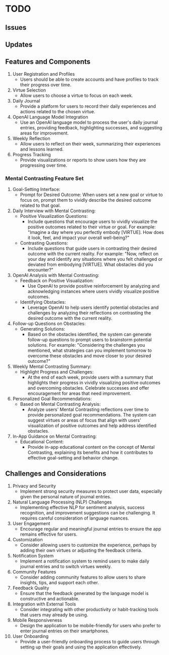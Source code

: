 # TODO

## Issues

## Updates

## Features and Components

1. User Registration and Profiles
    - Users should be able to create accounts and have profiles to track their progress over time.
2. Virtue Selection
    - Allow users to choose a virtue to focus on each week.
3. Daily Journal
    - Provide a platform for users to record their daily experiences and actions related to the chosen virtue.
4. OpenAI Language Model Integration
    - Use an OpenAI language model to process the user's daily journal entries, providing feedback, highlighting successes, and suggesting areas for improvement.
5. Weekly Reflection
    - Allow users to reflect on their week, summarizing their experiences and lessons learned.
6. Progress Tracking
    - Provide visualizations or reports to show users how they are progressing over time.

### Mental Contrasting Feature Set

1. Goal-Setting Interface:
    - Prompt for Desired Outcome: When users set a new goal or virtue to focus on, prompt them to vividly describe the desired outcome related to that goal.
2. Daily Interview with Mental Contrasting:
    - Positive Visualization Questions:
        - Include questions that encourage users to vividly visualize the positive outcomes related to their virtue or goal. For example: "Imagine a day where you perfectly embody [VIRTUE]. How does it look, feel, and impact your overall well-being?"
    - Contrasting Questions:
        - Include questions that guide users in contrasting their desired outcome with the current reality. For example: "Now, reflect on your day and identify any situations where you felt challenged or deviated from embodying [VIRTUE]. What obstacles did you encounter?"
3. OpenAI Analysis with Mental Contrasting:
    - Feedback on Positive Visualization:
        - Use OpenAI to provide positive reinforcement by analyzing and acknowledging instances where users vividly visualize positive outcomes.
    - Identifying Obstacles:
        - Leverage OpenAI to help users identify potential obstacles and challenges by analyzing their reflections on contrasting the desired outcome with the current reality.
4. Follow-up Questions on Obstacles:
    - Generating Solutions:
        - Based on the obstacles identified, the system can generate follow-up questions to prompt users to brainstorm potential solutions. For example: "Considering the challenges you mentioned, what strategies can you implement tomorrow to overcome these obstacles and move closer to your desired outcome?"
5. Weekly Mental Contrasting Summary:
    - Highlight Progress and Challenges:
        - At the end of each week, provide users with a summary that highlights their progress in vividly visualizing positive outcomes and overcoming obstacles. Celebrate successes and offer encouragement for areas that need improvement.
6. Personalized Goal Recommendations:
    - Based on Mental Contrasting Analysis:
        - Analyze users' Mental Contrasting reflections over time to provide personalized goal recommendations. The system can suggest virtues or areas of focus that align with users' visualization of positive outcomes and help address identified obstacles.
7. In-App Guidance on Mental Contrasting:
    - Educational Content:
        - Provide in-app educational content on the concept of Mental Contrasting, explaining its benefits and how it contributes to effective goal-setting and behavior change.

## Challenges and Considerations

1. Privacy and Security
    - Implement strong security measures to protect user data, especially given the personal nature of journal entries.
2. Natural Language Processing (NLP) Challenges
    - Implementing effective NLP for sentiment analysis, success recognition, and improvement suggestions can be challenging. It requires careful consideration of language nuances.
3. User Engagement
    - Encourage regular and meaningful journal entries to ensure the app remains effective for users.
4. Customization
    - Consider allowing users to customize the experience, perhaps by adding their own virtues or adjusting the feedback criteria.
5. Notification System
    - Implement a notification system to remind users to make daily journal entries and to switch virtues weekly.
6. Community Features
    - Consider adding community features to allow users to share insights, tips, and support each other.
7. Feedback Quality
    - Ensure that the feedback generated by the language model is constructive and actionable.
8. Integration with External Tools
    - Consider integrating with other productivity or habit-tracking tools that users may already be using.
9. Mobile Responsiveness
    - Design the application to be mobile-friendly for users who prefer to enter journal entries on their smartphones.
10. User Onboarding
    - Provide a user-friendly onboarding process to guide users through setting up their goals and using the application effectively.
